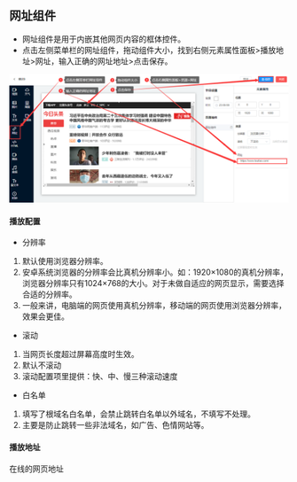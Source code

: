 ## 网址组件

* 网址组件是用于内嵌其他网页内容的框体控件。
* 点击左侧菜单栏的网址组件，拖动组件大小，找到右侧元素属性面板>播放地址>网址，输入正确的网址地址>点击保存。

![avatar](../images/program/9.png)

#### 播放配置

* 分辨率
1. 默认使用浏览器分辨率。
1. 安卓系统浏览器的分辨率会比真机分辨率小。如：1920×1080的真机分辨率，浏览器分辨率只有1024×768的大小。对于未做自适应的网页显示，需要选择合适的分辨率。
1. 一般来讲，电脑端的网页使用真机分辨率，移动端的网页使用浏览器分辨率，效果会更佳。

* 滚动
1. 当网页长度超过屏幕高度时生效。
1. 默认不滚动
1. 滚动配置项里提供：快、中、慢三种滚动速度

* 白名单
1. 填写了根域名白名单，会禁止跳转白名单以外域名，不填写不处理。
1. 主要是防止跳转一些非法域名，如广告、色情网站等。


#### 播放地址

在线的网页地址
